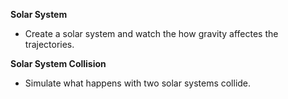 **Solar System**
- Create a solar system and watch the how gravity affectes the trajectories.

**Solar System Collision**
- Simulate what happens with two solar systems collide.
